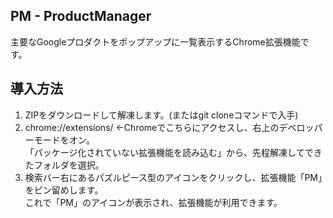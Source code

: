 ## PM - ProductManager
主要なGoogleプロダクトをポップアップに一覧表示するChrome拡張機能です。

## 導入方法
1. ZIPをダウンロードして解凍します。(またはgit cloneコマンドで入手)
2. chrome://extensions/ ←Chromeでこちらにアクセスし、右上のデベロッパーモードをオン。  
「パッケージ化されていない拡張機能を読み込む」から、先程解凍してできたフォルダを選択。
3. 検索バー右にあるパズルピース型のアイコンをクリックし、拡張機能「PM」をピン留めします。  
   これで「PM」のアイコンが表示され、拡張機能が利用できます。
